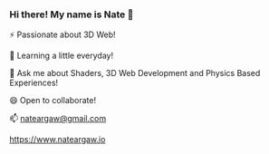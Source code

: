 ### Hi there! My name is Nate 👋

⚡ Passionate about 3D Web!

🌱 Learning a little everyday!

💬 Ask me about Shaders, 3D Web Development and Physics Based Experiences!

😄 Open to collaborate!

📫 nateargaw@gmail.com

https://www.nateargaw.io

<!--
**nargaw/nargaw** is a ✨ _special_ ✨ repository because its `README.md` (this file) appears on your GitHub profile.

Here are some ideas to get you started:

- 🔭 I’m currently working on ...
- 🌱 I’m currently learning ...
- 👯 I’m looking to collaborate on ...
- 🤔 I’m looking for help with ...
- 💬 Ask me about ...
- 📫 How to reach me: ...
- 😄 Pronouns: ...
- ⚡ Fun fact: ...
-->
